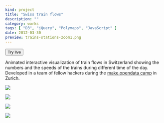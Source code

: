 ```yaml
---
kind: project
title: "Swiss train flows"
description: ""
category: works
tags: [ "D3", "jQuery", "Polymaps", "JavaScript" ]
date: 2012-03-30
preview: trains-stations-zoom1.png
---
```


<button href="http://flows.transport.opendata.ch/">Try live</button>

Animated interactive visualization of train flows in Switzerland showing the numbers and the speeds of the trains during different time of the day.
Developed in a team of fellow hackers during the [make.opendata camp](http://make.opendata.ch/)  in Zurich.

![](trains.png)

![](trains-stations.png)

![](trains-stations-zoom1.png)

![](trains-stations-zoom2.png)
